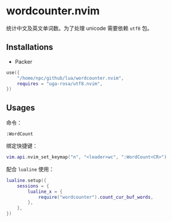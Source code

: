# wordcounter.nvim

统计中文及英文单词数。为了处理 unicode 需要依赖 `utf8` 包。

## Installations

- Packer

```lua
use({
    "/home/npc/github/lua/wordcounter.nvim",
    requires = "uga-rosa/utf8.nvim",
})
```

## Usages

命令：

```
:WordCount
```

绑定快捷键：

```lua
vim.api.nvim_set_keymap("n", "<leader>wc", ":WordCount<CR>")
```

配合 `lualine` 使用：

```lua
lualine.setup({
    sessions = {
        lualine_x = {
            require("wordcounter").count_cur_buf_words,
        },
    },
})
```

